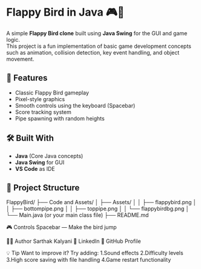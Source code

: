 # Flappy Bird in Java 🎮🐤

A simple **Flappy Bird clone** built using **Java Swing** for the GUI and game logic.  
This project is a fun implementation of basic game development concepts such as animation, collision detection, key event handling, and object movement.

## 🚀 Features

- Classic Flappy Bird gameplay
- Pixel-style graphics
- Smooth controls using the keyboard (Spacebar)
- Score tracking system
- Pipe spawning with random heights

## 🛠️ Built With

- **Java** (Core Java concepts)
- **Java Swing** for GUI
- **VS Code** as IDE

## 📁 Project Structure

FlappyBird/
├── Code and Assets/
│ ├── Assets/
│ │ ├── flappybird.png
│ │ ├── bottompipe.png
│ │ ├── toppipe.png
│ │ └── flappybirdbg.png
│ └── Main.java (or your main class file)
├── README.md

🎮 Controls
Spacebar — Make the bird jump

👨‍💻 Author
Sarthak Kalyani
📧 LinkedIn
🔗 GitHub Profile

💡 Tip
Want to improve it? Try adding:
1.Sound effects
2.Difficulty levels
3.High score saving with file handling
4.Game restart functionality

